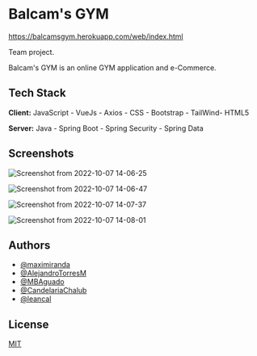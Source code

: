 
# Balcam's GYM

https://balcamsgym.herokuapp.com/web/index.html

Team project.

Balcam's GYM is an online GYM application and e-Commerce.


## Tech Stack

**Client:** JavaScript - VueJs - Axios - CSS - Bootstrap - TailWind- HTML5

**Server:** Java - Spring Boot - Spring Security - Spring Data
 

## Screenshots

![Screenshot from 2022-10-07 14-06-25](https://user-images.githubusercontent.com/56207851/194627243-e57f4c35-3f81-476b-a8ba-14b84198dd24.png)

![Screenshot from 2022-10-07 14-06-47](https://user-images.githubusercontent.com/56207851/194627262-b526f3b6-0eff-4926-8e79-dc34cb8360bb.png)

![Screenshot from 2022-10-07 14-07-37](https://user-images.githubusercontent.com/56207851/194627273-af8a3969-e39a-462a-aba3-ba428c8e23d8.png)

![Screenshot from 2022-10-07 14-08-01](https://user-images.githubusercontent.com/56207851/194627321-7f2476cd-0492-4486-a4eb-60b8fdd3cc1e.png)


## Authors

- [@maximiranda](https://www.github.com/maximiranda)
- [@AlejandroTorresM](https://github.com/AlejandroTorresM)
- [@MBAguado](https://github.com/MBAguado)
- [@CandelariaChalub](https://github.com/CandelariaChalub)
- [@leancal](https://github.com/leancal)

## License

[MIT](https://choosealicense.com/licenses/mit/)

